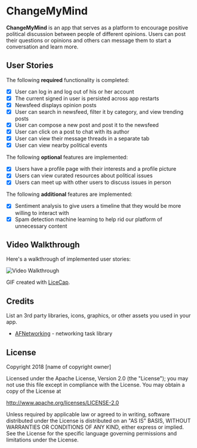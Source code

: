 # ChangeMyMind

**ChangeMyMind** is an app that serves as a platform to encourage positive political discussion between people of different opinions. Users can post their questions or opinions and others can message them to start a conversation and learn more. 

## User Stories

The following **required** functionality is completed:

- [x] User can log in and log out of his or her account
- [x] The current signed in user is persisted across app restarts
- [x] Newsfeed displays opinion posts
- [x] User can search in newsfeed, filter it by category, and view trending posts
- [x] User can compose a new post and post it to the newsfeed
- [x] User can click on a post to chat with its author
- [x] User can view their message threads in a separate tab
- [x] User can view nearby political events

The following **optional** features are implemented:

- [x] Users have a profile page with their interests and a profile picture
- [x] Users can view curated resources about political issues
- [x] Users can meet up with other users to discuss issues in person

The following **additional** features are implemented:

- [x] Sentiment analysis to give users a timeline that they would be more willing to interact with
- [x] Spam detection machine learning to help rid our platform of unnecessary content

## Video Walkthrough

Here's a walkthrough of implemented user stories:

<img src='http://i.imgur.com/link/to/your/gif/file.gif' title='Video Walkthrough' width='' alt='Video Walkthrough' />

GIF created with [LiceCap](http://www.cockos.com/licecap/).

## Credits

List an 3rd party libraries, icons, graphics, or other assets you used in your app.

- [AFNetworking](https://github.com/AFNetworking/AFNetworking) - networking task library


## License

Copyright 2018 [name of copyright owner]

Licensed under the Apache License, Version 2.0 (the "License");
you may not use this file except in compliance with the License.
You may obtain a copy of the License at

http://www.apache.org/licenses/LICENSE-2.0

Unless required by applicable law or agreed to in writing, software
distributed under the License is distributed on an "AS IS" BASIS,
WITHOUT WARRANTIES OR CONDITIONS OF ANY KIND, either express or implied.
See the License for the specific language governing permissions and
limitations under the License.
